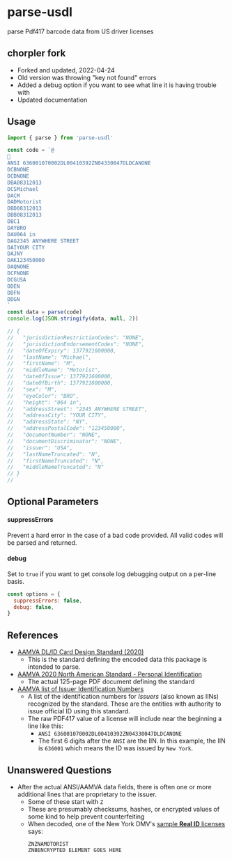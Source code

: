 # parse-usdl

parse Pdf417 barcode data from US driver licenses

## chorpler fork

- Forked and updated, 2022-04-24
- Old version was throwing "key not found" errors
- Added a debug option if you want to see what line it is having trouble with
- Updated documentation

## Usage

```js
import { parse } from 'parse-usdl'

const code = `@

ANSI 636001070002DL00410392ZN04330047DLDCANONE
DCBNONE
DCDNONE
DBA08312013
DCSMichael
DACM
DADMotorist
DBD08312013
DBB08312013
DBC1
DAYBRO
DAU064 in
DAG2345 ANYWHERE STREET
DAIYOUR CITY
DAJNY
DAK123450000
DAQNONE
DCFNONE
DCGUSA
DDEN
DDFN
DDGN
`
const data = parse(code)
console.log(JSON.stringify(data, null, 2))

// {
//   "jurisdictionRestrictionCodes": "NONE",
//   "jurisdictionEndorsementCodes": "NONE",
//   "dateOfExpiry": 1377921600000,
//   "lastName": "Michael",
//   "firstName": "M",
//   "middleName": "Motorist",
//   "dateOfIssue": 1377921600000,
//   "dateOfBirth": 1377921600000,
//   "sex": "M",
//   "eyeColor": "BRO",
//   "height": "064 in",
//   "addressStreet": "2345 ANYWHERE STREET",
//   "addressCity": "YOUR CITY",
//   "addressState": "NY",
//   "addressPostalCode": "123450000",
//   "documentNumber": "NONE",
//   "documentDiscriminator": "NONE",
//   "issuer": "USA",
//   "lastNameTruncated": "N",
//   "firstNameTruncated": "N",
//   "middleNameTruncated": "N"
// }
//
```

## Optional Parameters

#### suppressErrors

Prevent a hard error in the case of a bad code provided. All valid codes will be parsed and returned.

#### debug

Set to `true` if you want to get console log debugging output on a per-line basis.

```javascript
const options = {
  suppressErrors: false,
  debug: false,
}
```

## References

- [AAMVA DL/ID Card Design Standard (2020)](https://www.aamva.org/assets/best-practices-guidance/dl-id-card-design-standard)
  - This is the standard defining the encoded data this package is intended to parse.
- [AAMVA 2020 North American Standard - Personal Identification](https://www.aamva.org/getmedia/99ac7057-0f4d-4461-b0a2-3a5532e1b35c/AAMVA-2020-DLID-Card-Design-Standard.pdf)
  - The actual 125-page PDF document defining the standard
- [AAMVA list of Issuer Identification Numbers](<https://www.aamva.org/identity/issuer-identification-numbers-(iin)>)
  - A list of the identification numbers for _Issuers_ (also known as IINs) recognized by the standard. These are the entities with authority to issue official ID using this standard.
  - The raw PDF417 value of a license will include near the beginning a line like this:
    - `ANSI 636001070002DL00410392ZN04330047DLDCANONE`
    - The first 6 digits after the `ANSI` are the IIN. In this example, the IIN is `636001` which means the ID was issued by `New York`.

## Unanswered Questions

- After the actual ANSI/AAMVA data fields, there is often one or more additional lines that are proprietary to the issuer.
  - Some of these start with `Z`
  - These are presumably checksums, hashes, or encrypted values of some kind to help prevent counterfeiting
  - When decoded, one of the New York DMV's [sample **Real ID** licenses](https://dmv.ny.gov/id-card/sample-photo-documents) says:
    ```
    ZNZNAMOTORIST
    ZNBENCRYPTED ELEMENT GOES HERE
    ```
